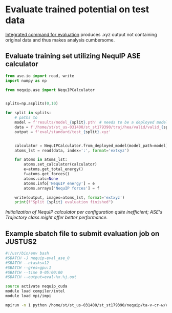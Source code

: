 # Evaluate trained potential on test data

[Integrated command for evaluation](https://github.com/mir-group/nequip?tab=readme-ov-file#evaluating-trained-models-and-their-error) produces .xyz output not containing original data and thus makes analysis cumbersome.

## Evaluate training set utilizing NequIP ASE calculator

```python
from ase.io import read, write
import numpy as np

from nequip.ase import NequIPCalculator


splits=np.asplits(0,10)

for split in splits:
    # paths to
    model = f'results/model_{split}.pth' # needs to be a deployed model
    data = f'/home/st/st_us-031400/st_st179390/traj/hea/valid/valid_{split}.xyz'
    output = f'eval/standard/test_{split}.xyz'


    calculator = NequIPCalculator.from_deployed_model(model_path=model)
    atoms_lst = read(data, index=':', format='extxyz')

    for atoms in atoms_lst: 
        atoms.set_calculator(calculator)
        e=atoms.get_total_energy()
        f=atoms.get_forces()
        atoms.calc=None
        atoms.info['NequIP energy'] = e
        atoms.arrays['NequIP forces'] = f

    write(output, images=atoms_lst, format='extxyz')
    print(f"Split {split} evaluation finished")
```
*Initialization of NequIP calculator per configuration quite inefficient; ASE's Trajectory class might offer better performance.*

## Example sbatch file to submit evaluation job on JUSTUS2

```bash
#!/usr/bin/env bash
#SBATCH -J nequip-eval_ase_0
#SBATCH --ntasks=12
#SBATCH --gres=gpu:1
#SBATCH --time 0-05:00:00
#SBATCH --output=eval-%x.%j.out

source activate nequip_cuda
module load compiler/intel
module load mpi/impi

mpirun -n 1 python /home/st/st_us-031400/st_st179390/nequip/ta-v-cr-w/evalNequipAse.py
```